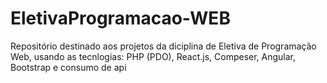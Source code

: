 # EletivaProgramacao-WEB
Repositório destinado aos projetos da diciplina de Eletiva de Programação Web, usando as tecnlogias: PHP (PDO), React.js, Compeser, Angular, Bootstrap e consumo de api
